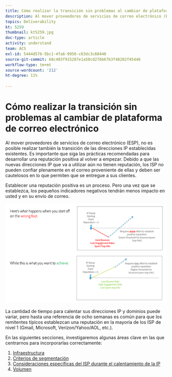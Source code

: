 ```yaml
---
title: Cómo realizar la transición sin problemas al cambiar de plataforma de correo electrónico.
description: Al mover proveedores de servicios de correo electrónico (ESP), no es posible realizar también la transición de las direcciones IP establecidas existentes. Es importante que siga las prácticas recomendadas para desarrollar una reputación positiva al volver a empezar.
topics: Deliverability
kt: 5259
thumbnail: kt5259.jpg
doc-type: article
activity: understand
team: ACS
exl-id: 5444d576-5bc1-4fa6-9956-c63dc3c60440
source-git-commit: 68c403f915287e1a50cd276b67b3f48202f45446
workflow-type: tm+mt
source-wordcount: '212'
ht-degree: 11%

---
```


# Cómo realizar la transición sin problemas al cambiar de plataforma de correo electrónico

Al mover proveedores de servicios de correo electrónico (ESP), no es posible realizar también la transición de las direcciones IP establecidas existentes. Es importante que siga las prácticas recomendadas para desarrollar una reputación positiva al volver a empezar. Debido a que las nuevas direcciones IP que va a utilizar aún no tienen reputación, los ISP no pueden confiar plenamente en el correo proveniente de ellas y deben ser cautelosos en lo que permiten que se entregue a sus clientes.

Establecer una reputación positiva es un proceso. Pero una vez que se establezca, los pequeños indicadores negativos tendrán menos impacto en usted y en su envío de correo.

![Proceso de transición](../assets/transition-process.png)

La cantidad de tiempo para calentar sus direcciones IP y dominios puede variar, pero hasta una referencia de ocho semanas es común para que los remitentes típicos establezcan una reputación en la mayoría de los ISP de nivel 1 (Gmail, Microsoft, Verizon/Yahoo/AOL, etc.).

En las siguientes secciones, investigaremos algunas áreas clave en las que centrarnos para incorporarlas correctamente:

1. [Infraestructura](/help/transition-process/infrastructure.md)
2. [Criterios de segmentación](/help/transition-process/targeting-criteria.md)
3. [Consideraciones específicas del ISP durante el calentamiento de la IP](/help/transition-process/isp-specific-considerations-during-ip-warming.md)
4. [Volumen](/help/transition-process/volume.md)
